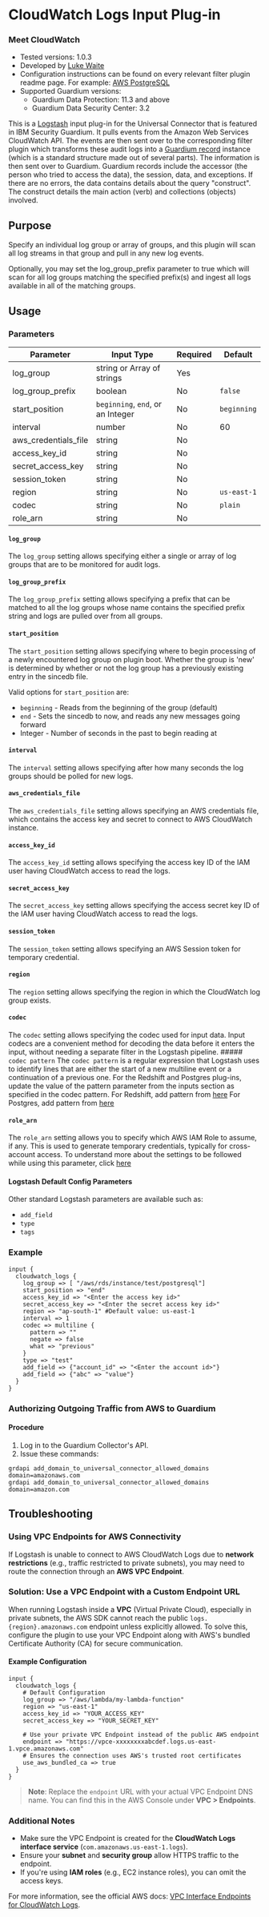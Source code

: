 # CloudWatch Logs Input Plug-in
### Meet CloudWatch
* Tested versions: 1.0.3
* Developed by [Luke Waite](https://github.com/lukewaite)
* Configuration instructions can be found on every relevant filter plugin readme page. For example: [AWS PostgreSQL](../../filter-plugin/logstash-filter-azure-postgresql-guardium/README.md#procedure)
* Supported Guardium versions:
  * Guardium Data Protection: 11.3 and above
  * Guardium Data Security Center: 3.2

This is a [Logstash](https://github.com/elastic/logstash) input plug-in for the Universal Connector that is featured in IBM Security Guardium. It pulls events from the Amazon Web Services CloudWatch API. The events are then sent over to the corresponding filter plugin which transforms these audit logs into a [Guardium record](https://github.com/IBM/universal-connectors/blob/main/common/src/main/java/com/ibm/guardium/universalconnector/commons/structures/Record.java) instance (which is a standard structure made out of several parts). The information is then sent over to Guardium. Guardium records include the accessor (the person who tried to access the data), the session, data, and exceptions. If there are no errors, the data contains details about the query "construct". The construct details the main action (verb) and collections (objects) involved.


## Purpose

Specify an individual log group or array of groups, and this plugin will scan all log streams in that group and pull in any new log events.

Optionally, you may set the log_group_prefix parameter to true which will scan for all log groups matching the specified prefix(s) and ingest all logs available in all of the matching groups.

## Usage

### Parameters

| Parameter | Input Type | Required | Default |
|-----------|------------|----------|---------|
| log_group | string or Array of strings | Yes | |
| log_group_prefix | boolean | No | `false` |
| start_position | `beginning`, `end`, or an Integer | No | `beginning` |
| interval | number | No | 60 |
| aws_credentials_file | string | No | |
| access_key_id | string | No | |
| secret_access_key | string | No | |
| session_token | string | No | |
| region | string | No | `us-east-1` |
| codec | string | No | `plain` |
| role_arn | string | No |  |

#### `log_group`
The `log_group` setting allows specifying either a single or array of log groups that are to be monitored for audit logs.

#### `log_group_prefix`
The `log_group_prefix` setting allows specifying a prefix that can be matched to all the log groups whose name contains the specified prefix string and logs are pulled over from all groups.

#### `start_position`
The `start_position` setting allows specifying where to begin processing of a newly encountered log group on plugin boot. Whether the group is 'new' is determined by whether or not the log group has a previously existing entry in the sincedb file.

Valid options for `start_position` are:
* `beginning` - Reads from the beginning of the group (default)
* `end` - Sets the sincedb to now, and reads any new messages going forward
* Integer - Number of seconds in the past to begin reading at

#### `interval`
The `interval` setting allows specifying after how many seconds the log groups should be polled for new logs.

#### `aws_credentials_file`
The `aws_credentials_file` setting allows specifying an AWS credentials file, which contains the access key and secret to connect to AWS CloudWatch instance.

#### `access_key_id`
The `access_key_id` setting allows specifying the access key ID of the IAM user having CloudWatch access to read the logs.

#### `secret_access_key`
The `secret_access_key` setting allows specifying the access secret key ID of the IAM user having CloudWatch access to read the logs.

#### `session_token`
The `session_token` setting allows specifying an AWS Session token for temporary credential.

#### `region`
The `region` setting allows specifying the region in which the CloudWatch log group exists.

#### `codec`
The `codec` setting allows specifying the codec used for input data. Input codecs are a convenient method for decoding the data before it enters the input, without needing a separate filter in the Logstash pipeline.
   	##### `codec pattern`
    The `codec pattern` is a regular expression that Logstash uses to identify lines that are either the start of a new multiline event or a continuation of a previous one.
	For the Redshift and Postgres plug-ins, update the value of the pattern parameter from the inputs section as specified in the codec pattern.
	For Redshift, add pattern from [here](https://github.com/IBM/universal-connectors/blob/main/filter-plugin/logstash-filter-redshift-aws-guardium/redshift-over-cloudwatch.conf)
	For Postgres, add pattern from [here](https://github.com/IBM/universal-connectors/blob/main/filter-plugin/logstash-filter-postgres-guardium/PostgresOverCloudWatchPackage/postgresCloudwatch.conf)

#### `role_arn`
The `role_arn` setting allows you to specify which AWS IAM Role to assume, if any. This is used to generate temporary credentials, typically for cross-account access. To understand more about the settings to be followed while using this parameter, click [here](./SettingsForRoleArn.md)

#### Logstash Default Config Parameters
Other standard Logstash parameters are available such as:
* `add_field`
* `type`
* `tags`

### Example

```
input {
  cloudwatch_logs {
    log_group => [ "/aws/rds/instance/test/postgresql"]
    start_position => "end"
    access_key_id => "<Enter the access key id>"
    secret_access_key => "<Enter the secret access key id>"
    region => "ap-south-1" #Default value: us-east-1
    interval => 1
    codec => multiline {
      pattern => ""
      negate => false
      what => "previous"
    }
    type => "test"
    add_field => {"account_id" => "<Enter the account id>"}
    add_field => {"abc" => "value"}
  }
}
```

### Authorizing Outgoing Traffic from AWS to Guardium

#### Procedure
1. Log in to the Guardium Collector's API.
2. Issue these commands:
```
grdapi add_domain_to_universal_connector_allowed_domains domain=amazonaws.com
grdapi add_domain_to_universal_connector_allowed_domains domain=amazon.com
```

## Troubleshooting
### Using VPC Endpoints for AWS Connectivity

If Logstash is unable to connect to AWS CloudWatch Logs due to **network restrictions** (e.g., traffic restricted to private subnets), you may need to route the connection through an **AWS VPC Endpoint**.

### Solution: Use a VPC Endpoint with a Custom Endpoint URL

When running Logstash inside a **VPC** (Virtual Private Cloud), especially in private subnets, the AWS SDK cannot reach the public `logs.{region}.amazonaws.com` endpoint unless explicitly allowed.
To solve this, configure the plugin to use your VPC Endpoint along with AWS's bundled Certificate Authority (CA) for secure communication.

#### Example Configuration

```logstash
input {
  cloudwatch_logs {
    # Default Configuration
    log_group => "/aws/lambda/my-lambda-function"
    region => "us-east-1"
    access_key_id => "YOUR_ACCESS_KEY"
    secret_access_key => "YOUR_SECRET_KEY"

    # Use your private VPC Endpoint instead of the public AWS endpoint
    endpoint => "https://vpce-xxxxxxxxabcdef.logs.us-east-1.vpce.amazonaws.com"
    # Ensures the connection uses AWS's trusted root certificates
    use_aws_bundled_ca => true
  }
}
```

> **Note**: Replace the `endpoint` URL with your actual VPC Endpoint DNS name. You can find this in the AWS Console under **VPC > Endpoints**.

### Additional Notes

- Make sure the VPC Endpoint is created for the **CloudWatch Logs interface service** (`com.amazonaws.us-east-1.logs`).
- Ensure your **subnet** and **security group** allow HTTPS traffic to the endpoint.
- If you're using **IAM roles** (e.g., EC2 instance roles), you can omit the access keys.

For more information, see the official AWS docs: [VPC Interface Endpoints for CloudWatch Logs](https://docs.aws.amazon.com/AmazonCloudWatch/latest/logs/CloudWatchLogs-and-InterfaceVPC.html).
